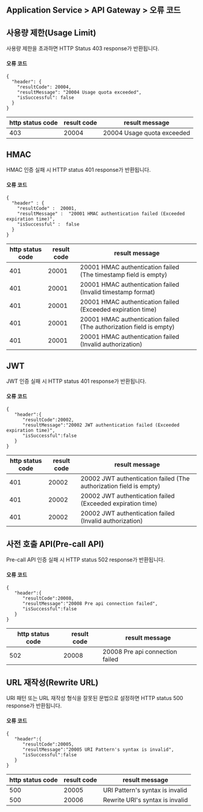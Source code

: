 ## Application Service > API Gateway > 오류 코드



## 사용량 제한(Usage Limit)

사용량 제한을 초과하면 HTTP Status 403 response가 반환됩니다. 

#### 오류 코드

```
{
  "header": {
    "resultCode": 20004,
    "resultMessage": "20004 Usage quota exceeded",
    "isSuccessful": false
  }
}
```

| http status code | result code | result message             |
| ---------------- | ----------- | -------------------------- |
| 403              | 20004       | 20004 Usage quota exceeded |

## HMAC

HMAC 인증 실패 시 HTTP status 401 response가 반환됩니다.

#### 오류 코드

```
{
  "header" : {
    "resultCode" :  20001,
    "resultMessage" :  "20001 HMAC authentication failed (Exceeded expiration time)",
    "isSuccessful" :  false
  }
}
```

| http status code | result code | result message                           |
| ---------------- | ----------- | ---------------------------------------- |
| 401              | 20001       | 20001 HMAC authentication failed (The timestamp field is empty) |
| 401              | 20001       | 20001 HMAC authentication failed (Invalid timestamp format) |
| 401              | 20001       | 20001 HMAC authentication failed (Exceeded expiration time) |
| 401              | 20001       | 20001 HMAC authentication failed (The authorization field is empty) |
| 401              | 20001       | 20001 HMAC authentication failed (Invalid authorization) |

## JWT 

JWT 인증 실패 시 HTTP status 401 response가 반환됩니다.

#### 오류 코드

```
{  
   "header":{  
      "resultCode":20002,
      "resultMessage":"20002 JWT authentication failed (Exceeded expiration time)",
      "isSuccessful":false
   }
}
```

| http status code | result code | result message                           |
| ---------------- | ----------- | ---------------------------------------- |
| 401              | 20002       | 20002 JWT authentication failed (The authorization field is empty) |
| 401              | 20002       | 20002 JWT authentication failed (Exceeded expiration time) |
| 401              | 20002       | 20002 JWT authentication failed (Invalid authorization) |

## 사전 호출 API(Pre-call API)

Pre-call API 인증 실패 시 HTTP status 502 response가 반환됩니다.

#### 오류 코드

```
{  
   "header":{  
      "resultCode":20008,
      "resultMessage":"20008 Pre api connection failed",
      "isSuccessful":false
   }
}
```

| http status code | result code | result message                  |
| ---------------- | ----------- | ------------------------------- |
| 502              | 20008       | 20008 Pre api connection failed |

## URL 재작성(Rewrite URL)

URI 패턴 또는 URL 재작성 형식을 잘못된 문법으로 설정하면 HTTP status 500 response가 반환됩니다.

#### 오류 코드

```
{  
   "header":{  
      "resultCode":20005,
      "resultMessage":"20005 URI Pattern's syntax is invalid",
      "isSuccessful":false
   }
}
```

| http status code | result code | result message                  |
| ---------------- | ----------- | ------------------------------- |
| 500              | 20005       | URI Pattern's syntax is invalid |
| 500              | 20006       | Rewrite URI's syntax is invalid |
